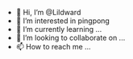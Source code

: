 - 👋 Hi, I’m @Lildward
- 👀 I’m interested in pingpong
- 🌱 I’m currently learning ...
- 💞️ I’m looking to collaborate on ...
- 📫 How to reach me ...

<!---
Lildward/Lildward is a ✨ special ✨ repository because its `README.md` (this file) appears on your GitHub profile.
You can click the Preview link to take a look at your changes.
--->
